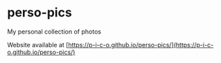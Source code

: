 # perso-pics

My personal collection of photos

Website available at [https://p-i-c-o.github.io/perso-pics/](https://p-i-c-o.github.io/perso-pics/)

